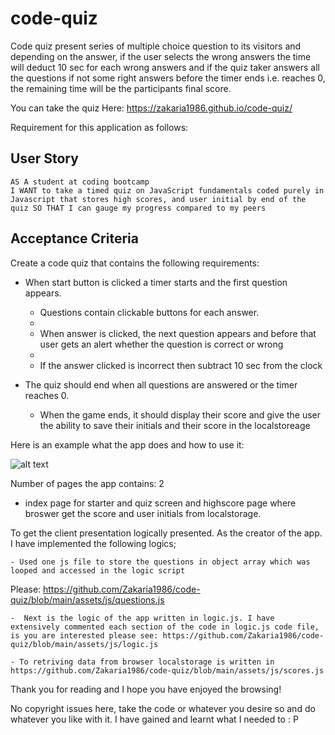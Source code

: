 # code-quiz

Code quiz present series of multiple choice question to its visitors and depending on the answer, if the user selects the wrong answers the time will deduct 10 sec for each wrong answers and if the quiz taker answers all the questions if not some right answers before the timer ends i.e. reaches 0, the remaining time will be the participants final score. 

You can take the quiz Here:  https://zakaria1986.github.io/code-quiz/

Requirement for this application as follows: 

## User Story

```
AS A student at coding bootcamp
I WANT to take a timed quiz on JavaScript fundamentals coded purely in Javascript that stores high scores, and user initial by end of the quiz SO THAT I can gauge my progress compared to my peers
```

## Acceptance Criteria

Create a code quiz that contains the following requirements:

* When start button is clicked a timer starts and the first question appears.
 
  + Questions contain clickable buttons for each answer.
  * 
  + When answer is clicked, the next question appears and before that user gets an alert whether the question is correct or wrong
  * 
  + If the answer clicked is incorrect then subtract 10 sec from the clock

* The quiz should end when all questions are answered or the timer reaches 0.

  + When the game ends, it should display their score and give the user the ability to save their initials and their score in the localstoreage

Here is an example what the app does and how to use it: 



![alt text](/assets/img/code_quiz.gif)



Number of pages the app contains: 2

*  index page for starter and quiz screen and highscore page where broswer get the score and user initials from localstorage. 

To get the client presentation logically presented. As the creator of the app. I have implemented the following logics; 

    - Used one js file to store the questions in object array which was looped and accessed in the logic script
    

   Please:  https://github.com/Zakaria1986/code-quiz/blob/main/assets/js/questions.js

    -  Next is the logic of the app written in logic.js. I have extensively commented each section of the code in logic.js code file, is you are interested please see: https://github.com/Zakaria1986/code-quiz/blob/main/assets/js/logic.js

    - To retriving data from browser localstorage is written in https://github.com/Zakaria1986/code-quiz/blob/main/assets/js/scores.js

Thank you for reading and I hope you have enjoyed the browsing!

No copyright issues here, take the code or whatever you desire so and do whatever you like with it. I have gained and learnt what I needed to : P
